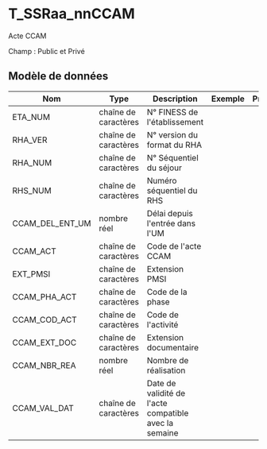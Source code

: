# T_SSRaa_nnCCAM

Acte CCAM

Champ : Public et Privé


## Modèle de données

|Nom|Type|Description|Exemple|Propriétés|
|-|-|-|-|-|
|ETA_NUM|chaîne de caractères|N° FINESS de l'établissement|||
|RHA_VER|chaîne de caractères|N° version du format du RHA|||
|RHA_NUM|chaîne de caractères|N° Séquentiel du séjour|||
|RHS_NUM|chaîne de caractères|Numéro séquentiel du RHS|||
|CCAM_DEL_ENT_UM|nombre réel|Délai depuis l'entrée dans l'UM|||
|CCAM_ACT|chaîne de caractères|Code de l'acte CCAM|||
|EXT_PMSI|chaîne de caractères|Extension PMSI|||
|CCAM_PHA_ACT|chaîne de caractères|Code de la phase|||
|CCAM_COD_ACT|chaîne de caractères|Code de l'activité|||
|CCAM_EXT_DOC|chaîne de caractères|Extension documentaire|||
|CCAM_NBR_REA|nombre réel|Nombre de réalisation|||
|CCAM_VAL_DAT|chaîne de caractères|Date de validité de l'acte compatible avec  la semaine|||
